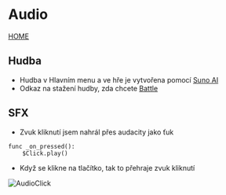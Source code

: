 # Audio
[HOME](README.md)
## Hudba
- Hudba v Hlavním menu a ve hře je vytvořena pomocí [Suno AI](https://www.suno.ai/)
- Odkaz na stažení hudby, zda chcete [Battle](https://github.com/Bruzdden/boiler-stars/assets/76947123/d997e4a2-134d-46b4-bffc-56956696b6e7)
## SFX
- Zvuk kliknutí jsem nahrál přes audacity jako ťuk
```gdscript
func _on_pressed():
	$Click.play()
```
- Když se klikne na tlačítko, tak to přehraje zvuk kliknutí
  
![AudioClick](https://github.com/Bruzdden/boiler-stars/assets/76947123/2575d192-bcba-406c-8708-d4796ed27a5c)
